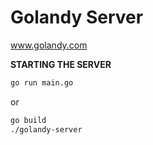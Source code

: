 # Golandy Server    
www.golandy.com    

**STARTING THE SERVER**

```sh
go run main.go
```

or

```sh
go build   
./golandy-server
```


